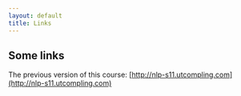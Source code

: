 ```yaml
---
layout: default
title: Links
---
```


## Some links

The previous version of this course: [http://nlp-s11.utcompling.com](http://nlp-s11.utcompling.com)

